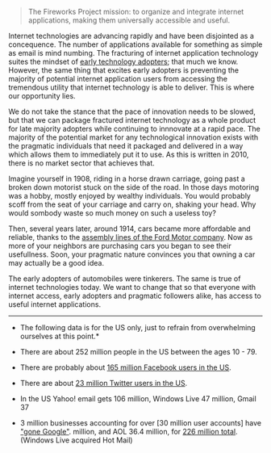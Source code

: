 > The Fireworks Project mission: to organize and integrate internet applications, making them universally accessible and useful.

Internet technologies are advancing rapidly and have been disjointed as a
concequence. The number of applications available for something as simple as
email is mind numbing. The fracturing of internet application technology suites
the mindset of [early technology adopters][1]; that much we know. However, the
same thing that excites early adopters is preventing the majority of potential
internet application users from accessing the tremendous utility that internet
technology is able to deliver. This is where our opportunity lies.

We do not take the stance that the pace of innovation needs to be slowed, but
that we can package fractured internet technology as a whole product for
late majority adopters while continuing to innnovate at a rapid pace. The
majority of the potential market for any technological innovation exists with
the pragmatic individuals that need it packaged and delivered in a way which
allows them to immediately put it to use. As this is written in 2010, there is
no market sector that achieves that.

Imagine yourself in 1908, riding in a horse drawn carriage, going past a broken
down motorist stuck on the side of the road. In those days motoring was a
hobby, mostly enjoyed by wealthy individuals. You would probably scoff from the
seat of your carriage and carry on, shaking your head. Why would sombody waste
so much money on such a useless toy?

Then, several years later, around 1914, cars became more affordable and
reliable, thanks to the [assembly lines of the Ford Motor company][2]. Now as
more of your neighbors are purchasing cars you began to see their usefullness.
Soon, your pragmatic nature convinces you that owning a car may actually be a
good idea.

The early adopters of automobiles were tinkerers. The same is true of internet
technologies today. We want to change that so that everyone with internet
access, early adopters and pragmatic followers alike, has access to useful
internet applications.

---

* The following data is for the US only, just to refrain from overwhelming
ourselves at this point.*

* There are about 252 million people in the US between the ages 10 - 79.
* There are probably about [165 million Facebook users in the US][5].
* There are about [23 million Twitter users in the US][4].
* In the US Yahoo! email gets 106 million, Windows Live 47 million, Gmail 37
* 3 million businesses accounting for over [30 million user accounts] have ["gone Google"][6].
million, and AOL 36.4 million, for [226 million total][3]. (Windows Live acquired Hot Mail)

  [1]: http://en.wikipedia.org/wiki/Diffusion_of_innovations
  [2]: http://en.wikipedia.org/wiki/Assembly_line
  [3]: http://www.email-marketing-reports.com/metrics/email-statistics.htm
  [4]: http://mashable.com/2010/01/11/twitter-growth-stats/
  [5]: http://www.facebook.com/press/info.php?statistics
  [6]: http://www.google.com/apps/intl/en/business/gogoogle.html
  [7]: http://googleblog.blogspot.com/2010/09/three-million-businesses-have-gone.html

